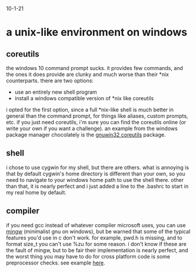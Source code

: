 10-1-21

# a unix-like environment on windows

## coreutils

the windows 10 command prompt sucks. it provides
few commands, and the ones it does provide are 
clunky and much worse than their \*nix counterparts.
there are two options:

- use an entirely new shell program</li>
- install a windows compatible version of \*nix like coreutils</li>


i opted for the first option, since a full \*nix-like shell
is much better in general than the command prompt, for things like
aliases, custom prompts, etc. if you just need coreutils, i'm 
sure you can find the coreutils online (or write your own if you want a challenge).
an example from the windows package manager chocolately 
is the [gnuwin32 coreutils](https://community.chocolatey.org/packages/gnuwin32-coreutils.install) package.

## shell

i chose to use cygwin for my shell, but there are others. what is 
annoying is that by default cygwin's home directory is different than your own,
so you need to navigate to your windows home path to use the shell there.
other than that, it is nearly perfect and i just added a line to the .bashrc 
to start in my real home by default.

## compiler

if you need gcc instead of whatever compiler microsoft uses,
you can use [mingw](https://sourceforge.net/projects/mingw/)
(minimalist gnu on windows), but be warned that some of the typical features 
you'd use in c don't work. for example, pwd.h is missing, 
and to format size\_t you can't use %zu for some reason. 
i don't know if these are the fault of mingw, but to be fair their implementation 
is nearly perfect, and the worst thing you may have to do for cross platform code 
is some preprocessor checks. see example [here](/m/platform.h).

